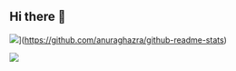 ## Hi there 👋

![](https://github-readme-stats.vercel.app/api?username=zhouzt21&theme=transparent)](https://github.com/anuraghazra/github-readme-stats)

![](https://github-readme-stats.vercel.app/api/top-langs/?username=zhouzt21&layout=compact&theme=transparent)
<!--
**zhouzt21/zhouzt21** is a ✨ _special_ ✨ repository because its `README.md` (this file) appears on your GitHub profile.

Here are some ideas to get you started:

- 🔭 I’m currently working on ...
- 🌱 I’m currently learning ...
- 👯 I’m looking to collaborate on ...
- 🤔 I’m looking for help with ...
- 💬 Ask me about ...
- 📫 How to reach me: ...
- 😄 Pronouns: ...
- ⚡ Fun fact: ...
-->
